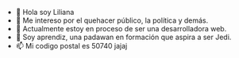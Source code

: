 - 👋 Hola soy Liliana
- 👀 Me intereso por el quehacer público, la política y demás.
- 🌱 Actualmente estoy en proceso de ser una desarrolladora web.
- 💞️ Soy aprendiz, una padawan en formación que aspira a ser Jedi.
- 📫 Mi codigo postal es 50740 jajaj

<!---
Indralil/Indralil is a ✨ special ✨ repository because its `README.md` (this file) appears on your GitHub profile.
You can click the Preview link to take a look at your changes.
--->
